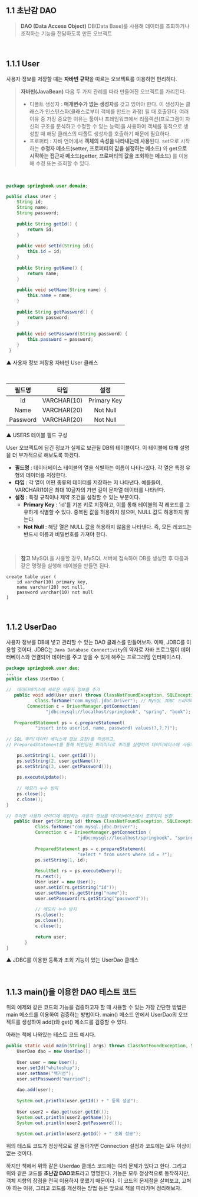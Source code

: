 ## 1.1 초난감 DAO


> **DAO (Data Access Object)**
DB(Data Base)를 사용해 데이터를 조회하거나 조작하는 기능을 전담하도록 만든 오브젝트

</br>

## 1.1.1 User

사용자 정보를 저장할 때는 **자바빈 규약**을 따르는 오브젝트를 이용하면 편리하다.

> **자바빈(JavaBean)**
> 다음 두 가지 관례를 따라 만들어진 오브젝트를 가리킨다.
> - 디폴트 생성자 : **매개변수가 없는 생성자**를 갖고 있어야 한다. 이 생성자는 클래스가 인스턴스화(클래스로부터 객체를 만드는 과정) 될 때 호출된다.
여러 이유 중 가장 중요한 이유는 툴이나 프레임워크에서 리플렉션(프로그램이 자신의 구조를 분석하고 수정할 수 있는 능력)을 사용하여 객체를 동적으로 생성할 때 해당 클래스의 디폴트 생성자를 호출하기 때문에 필요하다. </br>
> - 프로퍼티 : 자바 언어에서 **객체의 속성을 나타내는데 사용**된다. set으로 시작하는 **수정자 메소드(setter, 프로퍼티의 값을 설정하는 메소드)** 와 **get으로 시작하는 접근자 메소드(getter, 프로퍼티의 값을 조회하는 메소드)** 를 이용해 수정 또는 조회할 수 있다.

</br>

```java
package springbook.user.domain;

public class User {
    String id;
    String name;
    String password;
    
    public String getId() {
    	return id;
    }
    
    public void setId(String id){
    	this.id = id;
    }
    
    public String getName() {
    	return name;
    }
    
    public void setName(String name) {
    	this.name = name;
    }
    
    public String getPassword() {
    	return password;
    }
    
    public void setPassword(String password) {
    	this.password = password;
    }
 }
```
 ▲ 사용자 정보 저장용 자바빈 User 클래스
 
 </br>

 
 | 필드명 | 타입 | 설정 |
 |:----:|:----:|:----:|
 |id| VARCHAR(10)| Primary Key|
 |Name| VARCHAR(20)|Not Null|
 |Password|VARCHAR(20)|Not Null|
 
 ▲ USERS 테이블 필드 구성
 
 User 오브젝트에 담긴 정보가 실제로 보관될 DB의 테이블이다. 이 테이블에 대해 설명을 더 부가적으로 해보도록 하겠다.

- **필드명** : 데이터베이스 테이블의 열을 식별하는 이름이 나타나있다. 각 열은 특정 유형의 데이터를 저장한다.
- **타입** : 각 열이 어떤 종류의 데이터를 저장하는 지 나타낸다. 예를들어, VARCHAR(10)은 최대 10글자의 가변 길이 문자열 데이터를 나타낸다.
- **설정** : 특정 규칙이나 제약 조건을 설정할 수 있는 부분이다.
  - **Primary Key** : 'id'를 기본 키로 지정하고, 이를 통해 테이블의 각 레코드를 고유하게 식별할 수 있다. 중복된 값을 허용하지 않으며, NULL 값도 허용하지 않는다.
  - **Not Null** : 해당 열은 NULL 값을 허용하지 않음을 나타낸다. 즉, 모든 레코드는 반드시 이름과 비밀번호를 가져야 한다.
  
</br>

> **참고**
MySQL을 사용할 경우, MySQL 서버에 접속하여 DB를 생성한 후 다음과 같은 명령을 실행해 테이블을 만들면 된다. </br>
```
create table user (
	id varchar(10) primary key,
	name varchar(20) not null,
	password varchar(10) not null
)
```

</br>

## 1.1.2 UserDao

사용자 정보를 DB에 넣고 관리할 수 있는 DAO 클래스를 만들어보자.
이때, JDBC를 이용할 것이다. JDBC는 `Java Database Connectivity`의 약자로 자바 프로그램이 데이터베이스와 연결되어 데이터를 주고 받을 수 있게 해주는 프로그래밍 인터페이스다.

 ```java
package springbook.user.dao;
...
public class UserDao {

//	데이터베이스에 새로운 사용자 정보를 추가
	public void add(User user) throws ClassNotFoundException, SQLException { // 예외처리 포함
    		Class.forName("com.mysql.jdbc.Driver"); // MySQL JDBC 드라이버를 로드
         Connection c = DriverManager.getConnection(
            	"jdbc:mysql://localhost/springbook", "spring", "book"); // 데이터베이스 연결을 설정
                
	PreparedStatement ps = c.prepareStatement(
    		"insert into user(id, name, password) values(?,?,?)");
            
// SQL 쿼리(데이터 베이스에 정보 요청)를 작성하고,
// PreparedStatement를 통해 바인딩된 파라미터로 쿼리를 실행하여 데이터베이스에 사용자 정보를 추가

     ps.setString(1, user.getId());
     ps.setString(2, user.getName());
     ps.setString(3, user.getPassword());
     
     ps.executeUpdate();
     
     // 메모리 누수 방지
     ps.close();
     c.close();
}
    
// 주어진 사용자 아이디에 해당하는 사용자 정보를 데이터베이스에서 조회하여 반환
	public User get(String id) throws ClassNotFoundException, SQLException { // 예외처리 포함
    		Class.forName("com.mysql.jdbc.Driver");
            Connection c = DriverManager.getConnection (
            				"jdbc:mysql://localhost/springbook", "spring", "book");
            
            PreparedStatement ps = c.prepareStatement(
            				"select * from users where id = ?");
            ps.setString(1, id);
            
            ResultSet rs = ps.executeQuery();
            rs.next();
            User user = new User();
            user.setId(rs.getString("id"));
            user.setName(rs.getString("name"));
            user.setPassword(rs.getString("password"));
            
            // 메모리 누수 방지
            rs.close();
            ps.close();
            c.close();
            
            return user;
		}
}
```
▲ JDBC를 이용한 등록과 조회 기능이 있는 UserDao 클래스

</br>

## 1.1.3 main()을 이용한 DAO 테스트 코드

위의 예제와 같은 코드의 기능을 검증하고자 할 때 사용할 수 있는 가장 간단한 방법은 main 메소드를 이용하여 검증하는 방법이다.
main() 메소드 안에서 UserDao의 오브젝트를 생성하여 add()와 get() 메소드를 검증할 수 있다.

아래는 책에 나와있는 테스트 코드 예시다.

```java
public static void main(String[] args) throws ClassNotFoundException, SQLException {
	UserDao dao = new UserDao();
    
    User user = new User();
    user.setId("whiteship");
    user.setName("백기선");
    user.setPassword("married");
    
    dao.add(user);
    
    System.out.println(user.getId() + " 등록 성공");
    
    User user2 = dao.get(user.getId());
    System.out.println(user2.getName());
    System.out.println(user2.getPassword());
    
    System.out.println(user2.getId() + " 조회 성공");
```

위의 테스트 코드가 정상적으로 잘 돌아가면 Connection 설정과 코드에는 모두 이상이 없는 것이다.

하지만 책에서 위와 같은 Userdao 클래스 코드에는 여러 문제가 있다고 한다. 그리고 위와 같은 코드를 **초난감 DAO코드**라고 명명한다. 기능은 모두 정상적으로 동작하지만, 객체 지향의 장점을 전혀 이용하지 못했기 때문이다. 이 코드의 문제점을 살펴보고, 고쳐야 하는 이유, 그리고 코드를 개선하는 방법 등은 앞으로 책을 따라가며 정리해보자.
